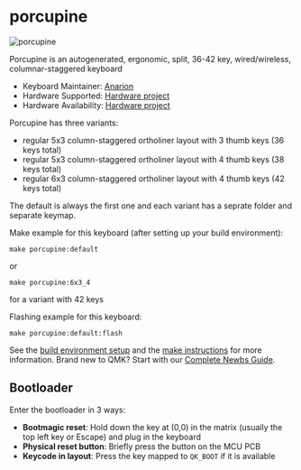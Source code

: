 # porcupine

![porcupine](https://github.com/anarion80/porcupine/raw/main/images/porcupine_logo.png)

Porcupine is an autogenerated, ergonomic, split, 36-42 key, wired/wireless, columnar-staggered keyboard

* Keyboard Maintainer: [Anarion](https://github.com/anarion80)
* Hardware Supported: [Hardware project](https://github.com/anarion80/porcupine)
* Hardware Availability: [Hardware project](https://github.com/anarion80/porcupine)

Porcupine has three variants:

* regular 5x3 column-staggered ortholiner layout with 3 thumb keys (36 keys total)
* regular 5x3 column-staggered ortholiner layout with 4 thumb keys (38 keys total)
* regular 6x3 column-staggered ortholiner layout with 4 thumb keys (42 keys total)

The default is always the first one and each variant has a seprate folder and separate keymap.

Make example for this keyboard (after setting up your build environment):

    make porcupine:default

or

    make porcupine:6x3_4

 for a variant with 42 keys

Flashing example for this keyboard:

    make porcupine:default:flash

See the [build environment setup](https://docs.qmk.fm/#/getting_started_build_tools) and the [make instructions](https://docs.qmk.fm/#/getting_started_make_guide) for more information. Brand new to QMK? Start with our [Complete Newbs Guide](https://docs.qmk.fm/#/newbs).

## Bootloader

Enter the bootloader in 3 ways:

* **Bootmagic reset**: Hold down the key at (0,0) in the matrix (usually the top left key or Escape) and plug in the keyboard
* **Physical reset button**: Briefly press the button on the MCU PCB
* **Keycode in layout**: Press the key mapped to `QK_BOOT` if it is available
